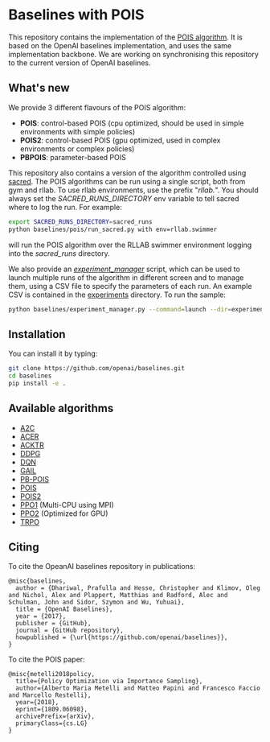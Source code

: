 # Baselines with POIS

This repository contains the implementation of the [POIS algorithm](https://arxiv.org/abs/1809.06098).
It is based on the OpenAI baselines implementation, and uses the same implementation backbone.
We are working on synchronising this repository to the current version of OpenAI baselines.

## What's new
We provide 3 different flavours of the POIS algorithm:
- **POIS**: control-based POIS (cpu optimized, should be used in simple environments with simple policies)
- **POIS2**: control-based POIS (gpu optimized, used in complex environments or complex policies)
- **PBPOIS**: parameter-based POIS

This repository also contains a version of the algorithm controlled using [sacred](https://sacred.readthedocs.io/en/latest/). The POIS algorithms can be run using a single script, both from gym and rllab. To use rllab environments, use the prefix "*rllab.*". You should always set the *SACRED_RUNS_DIRECTORY* env variable to tell sacred where to log the run. For example:

```bash
export SACRED_RUNS_DIRECTORY=sacred_runs
python baselines/pois/run_sacred.py with env=rllab.swimmer
```
will run the POIS algorithm over the RLLAB swimmer environment logging into the *sacred_runs* directory.

We also provide an [*experiment_manager*](baselines/experiment_manager.py) script, which can be used to launch multiple runs of the algorithm in different screen and to manage them, using a CSV file to specify the parameters of each run. An example CSV is contained in the [experiments](experiments) directory. To run the sample:

```bash
python baselines/experiment_manager.py --command=launch --dir=experiments --name=sample_experiment --sacred --sacred_dir=sacred_runs
```

## Installation
You can install it by typing:

```bash
git clone https://github.com/openai/baselines.git
cd baselines
pip install -e .
```

## Available algorithms
- [A2C](baselines/a2c)
- [ACER](baselines/acer)
- [ACKTR](baselines/acktr)
- [DDPG](baselines/ddpg)
- [DQN](baselines/deepq)
- [GAIL](baselines/gail)
- [PB-POIS](baselines/pbpois)
- [POIS](baselines/pois)
- [POIS2](baselines/pois2)
- [PPO1](baselines/ppo1) (Multi-CPU using MPI)
- [PPO2](baselines/ppo2) (Optimized for GPU)
- [TRPO](baselines/trpo_mpi)

## Citing
To cite the OpeanAI baselines repository in publications:

    @misc{baselines,
      author = {Dhariwal, Prafulla and Hesse, Christopher and Klimov, Oleg and Nichol, Alex and Plappert, Matthias and Radford, Alec and Schulman, John and Sidor, Szymon and Wu, Yuhuai},
      title = {OpenAI Baselines},
      year = {2017},
      publisher = {GitHub},
      journal = {GitHub repository},
      howpublished = {\url{https://github.com/openai/baselines}},
    }

To cite the POIS paper:

    @misc{metelli2018policy,
      title={Policy Optimization via Importance Sampling},
      author={Alberto Maria Metelli and Matteo Papini and Francesco Faccio and Marcello Restelli},
      year={2018},
      eprint={1809.06098},
      archivePrefix={arXiv},
      primaryClass={cs.LG}
    }
